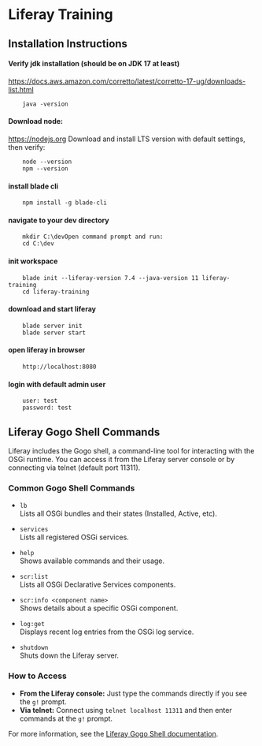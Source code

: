 # Liferay Training

## Installation Instructions
#### Verify jdk installation (should be on JDK 17 at least)
https://docs.aws.amazon.com/corretto/latest/corretto-17-ug/downloads-list.html
```
    java -version
```
#### Download node:
https://nodejs.org
Download and install LTS version with default settings, then verify:
```
    node --version
    npm --version
```
#### install blade cli
```
    npm install -g blade-cli
```
#### navigate to your dev directory
```
    mkdir C:\devOpen command prompt and run:
    cd C:\dev
```
#### init workspace
```
    blade init --liferay-version 7.4 --java-version 11 liferay-training
    cd liferay-training 
```
#### download and start liferay
```
    blade server init
    blade server start
```
#### open liferay in browser
````
    http://localhost:8080
````
#### login with default admin user
```
    user: test
    password: test
`````

## Liferay Gogo Shell Commands

Liferay includes the Gogo shell, a command-line tool for interacting with the OSGi runtime. You can access it from the Liferay server console or by connecting via telnet (default port 11311).

### Common Gogo Shell Commands

- `lb`  
  Lists all OSGi bundles and their states (Installed, Active, etc).

- `services`  
  Lists all registered OSGi services.

- `help`  
  Shows available commands and their usage.

- `scr:list`  
  Lists all OSGi Declarative Services components.

- `scr:info <component name>`  
  Shows details about a specific OSGi component.

- `log:get`  
  Displays recent log entries from the OSGi log service.

- `shutdown`  
  Shuts down the Liferay server.

### How to Access

- **From the Liferay console:**
  Just type the commands directly if you see the `g!` prompt.
- **Via telnet:**
  Connect using `telnet localhost 11311` and then enter commands at the `g!` prompt.

For more information, see the [Liferay Gogo Shell documentation](https://learn.liferay.com/dxp/latest/en/developing-applications/core-frameworks/gogo-shell.html).

